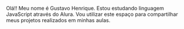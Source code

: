 Olá!!
Meu nome é Gustavo Henrique.
Estou estudando linguagem JavaScript através do Alura.
Vou utilizar este espaço para compartilhar meus projetos realizados em minhas aulas.


